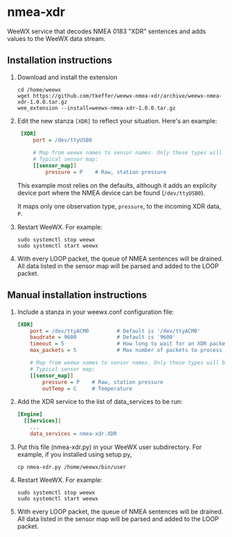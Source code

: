 # nmea-xdr
WeeWX service that decodes NMEA 0183 "XDR" sentences and adds values
to the WeeWX data stream.

## Installation instructions

1. Download and install the extension

    ```shell
    cd /home/weewx
    wget https://github.com/tkeffer/weewx-nmea-xdr/archive/weewx-nmea-xdr-1.0.0.tar.gz
    wee_extension --install=weewx-nmea-xdr-1.0.0.tar.gz
    ```

2. Edit the new stanza `[XDR]` to reflect your situation. Here's an example:

   ```ini
    [XDR]
        port = /dev/ttyUSB0
    
        # Map from weewx names to sensor names. Only these types will be processed.
        # Typical sensor map:
        [[sensor_map]]
            pressure = P    # Raw, station pressure
    ```
    This example most relies on the defaults, although it adds an explicity device
    port where the NMEA device can be found (`/dev/ttyUSB0`).

   It maps only one observation type, `pressure`, to the incoming XDR data, `P`.

3. Restart WeeWX. For example:

   ```shell
   sudo systemctl stop weewx
   sudo systemctl start weewx
   ```

4. With every LOOP packet, the queue of NMEA sentences will be drained. All data listed
in the sensor map will be parsed and added to the LOOP packet.


## Manual installation instructions



1. Include a stanza in your weewx.conf configuration file:

    ```ini
    [XDR]
        port = /dev/ttyACM0         # Default is '/dev/ttyACM0'
        baudrate = 9600             # Default is '9600'
        timeout = 5                 # How long to wait for an XDR packet. Default is 5
        max_packets = 5             # Max number of packets to process during a LOOP event. Default is 5
    
        # Map from weewx names to sensor names. Only these types will be processed.
        # Typical sensor map:
        [[sensor_map]]
            pressure = P    # Raw, station pressure
            outTemp = C     # Temperature
    ```

2. Add the XDR service to the list of data_services to be run:

    ```ini
    [Engine]
      [[Services]]
        ...
        data_services = nmea-xdr.XDR
    ```

2. Put this file (nmea-xdr.py) in your WeeWX user subdirectory.
For example, if you installed using setup.py,

    ```shell
    cp nmea-xdr.py /home/weewx/bin/user
   ```
    
4. Restart WeeWX. For example:

   ```shell
   sudo systemctl stop weewx
   sudo systemctl start weewx
   ```

5. With every LOOP packet, the queue of NMEA sentences will be drained. All data listed
in the sensor map will be parsed and added to the LOOP packet.
 


